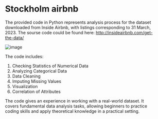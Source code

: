 # Stockholm airbnb

The provided code in Python represents analysis process for the dataset downloaded from Inside Airbnb, with listings corresponding to 31 March, 2023. The sourse code could be found here: http://insideairbnb.com/get-the-data/

![image](https://github.com/AnaSmola/Airbnb_Stockholm/assets/94449616/78621365-98c9-4fd9-b443-b1769d3cceb1)

The code includes:

1. Checking Statistics of Numerical Data
2. Analyzing Categorical Data
3. Data Cleaning
4. Imputing Missing Values
5. Visualization
6. Correlation of Attributes

The code gives an experience in working with a real-world dataset. It covers fundamental data analysis tasks, allowing beginners to practice coding skills and apply theoretical knowledge in a practical setting.
